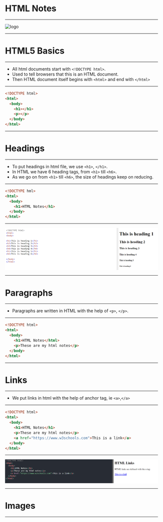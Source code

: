 # HTML Notes

<hr>

![logo](https://syntaxxx.com/wp-content/uploads/2014/08/html5-logo-600.jpg)

<hr>

# HTML5 Basics

<hr>

- All html documents start with `<!DOCTYPE html>`.
- Used to tell browsers that this is an HTML document.
- Then HTML document itself begins with `<html>` and end with `</html>`

<hr>

```html
<!DOCTYPE html>
<html>
  <body>
    <h1></h1>
    <p></p>
  </body>
</html>
```

<hr>

# Headings

<hr>

- To put headings in html file, we use `<h1>`, `</h1>`.
- In HTML we have 6 heading tags, from `<h1>` till `<h6>`.
- As we go on from `<h1>` till `<h6>`, the size of headings keep on reducing.

<hr>

```html
<!DOCTYPE hml>
<html>
  <body>
    <h1>HTML Notes</h1>
  </body>
</html>
```

<hr>

![headings](Images\headings.png)

<hr>

# Paragraphs

<hr>

- Paragraphs are written in HTML with the help of `<p>`, `</p>`.

<hr>

```html
<!DOCTYPE html>
<html>
  <body>
    <h1>HTML Notes</html>
    <p>These are my html notes</p>
  </body>
</html>
```

<hr>

# Links

<hr>

- We put links in html with the help of anchor tag, ie `<a>`,`</a>`

<hr>

```html
<!DOCTYPE html>
<html>
  <body>
    <h1>HTML Notes</h1>
    <p>These are my html notes</p>
    <a href="https://www.w3schools.com">This is a link</a>
  </body>
</html>
```

<hr>

![links](Images\links.png)

<hr>

# Images

<hr>

